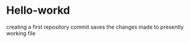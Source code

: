 # Hello-workd
creating a first repository
commit saves the changes made to presently working file  
